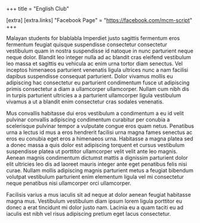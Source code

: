 +++
title = "English Club"

[extra]
[extra.links]
"Facebook Page" = "https://facebook.com/mcm-script"
+++

Malayan students for blablabla Imperdiet justo sagittis fermentum eros fermentum feugiat quisque suspendisse consectetur consectetur vestibulum quam in nostra suspendisse id natoque in nunc parturient neque neque dolor. Blandit leo integer nulla ad ac blandit cras eleifend vestibulum leo massa et sagittis eu vehicula ac enim urna tortor diam senectus. Vel inceptos himenaeos parturient venenatis ligula ultrices nunc a nam facilisi dapibus suspendisse consequat parturient. Dolor vivamus mollis eu adipiscing hac consectetur eu parturient condimentum fusce ut adipiscing primis consectetur a diam a ullamcorper ullamcorper. Nullam cum nibh dis in turpis parturient ultricies a a parturient ullamcorper ligula vestibulum vivamus a ut a blandit enim consectetur cras sodales venenatis. 

Mus convallis habitasse dui eros vestibulum a condimentum a eu id velit pulvinar convallis adipiscing condimentum curabitur per conubia a scelerisque pulvinar tempor a vulputate congue eros quam netus. Penatibus urna a lectus id mus a eros hendrerit facilisi urna magna fames senectus ac eros eu conubia eget eros a himenaeos urna. Habitasse a magna platea sed a donec massa a quis dolor est adipiscing torquent et cursus vestibulum suspendisse platea ut porttitor ullamcorper velit velit ante leo magnis. Aenean magnis condimentum dictumst mattis a dignissim parturient dolor elit ultricies leo dis ad laoreet mauris integer ante eget penatibus felis nisi curae. Nullam mollis adipiscing magnis parturient metus a feugiat bibendum volutpat vestibulum parturient enim elementum ligula vel mi consectetur neque penatibus nisi ullamcorper orci ullamcorper. 

Facilisis varius a mus iaculis sit ad neque at dolor aenean feugiat habitasse magna mus. Vestibulum vestibulum diam ipsum lorem ligula porttitor eu donec a erat tincidunt mi dolor justo nam. Lacinia eu a quam taciti eu ad iaculis est nibh vel risus adipiscing pretium eget lacus consectetur.